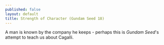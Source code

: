 ```yaml
---
published: false
layout: default
title: Strength of Character (Gundam Seed 18)
---
```

A man is known by the company he keeps - perhaps this is *Gundam Seed*'s attempt to teach us about Cagalli.